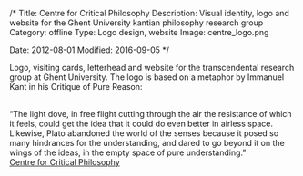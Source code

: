 /*
Title: Centre for Critical Philosophy
Description: Visual identity, logo and website for the Ghent University kantian philosophy research group
Category: offline
Type: Logo design, website
Image: centre_logo.png

Date: 2012-08-01
Modified: 2016-09-05
*/

Logo, visiting cards, letterhead and website for the transcendental research group at Ghent University. 
The logo is based on a metaphor by Immanuel Kant in his Critique of Pure Reason:
  
<br>
“The light dove, in free flight cutting through the air the resistance of which it feels, could get the idea that it could do even better in airless space. Likewise, Plato abandoned the world of the senses because it posed so many hindrances for the understanding, and dared to go beyond it on the wings of the ideas, in the empty space of pure understanding.”
  
<br>
<a href="http://www.criticalphilosophy.ugent.be" target="_blank">Centre for Critical Philosophy</a>